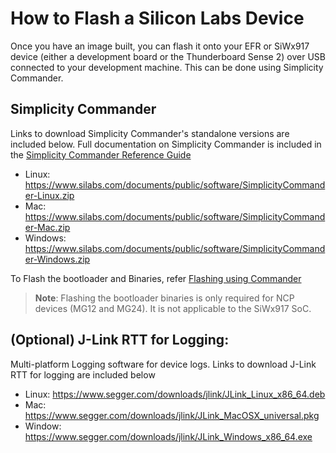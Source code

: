 # How to Flash a Silicon Labs Device

Once you have an image built, you can flash it onto your EFR or SiWx917 device (either a development board or the Thunderboard Sense 2) over USB connected to your development machine. This can be done using Simplicity Commander.

## Simplicity Commander

Links to download Simplicity Commander's standalone versions are included below. Full documentation on Simplicity Commander is included in the [Simplicity Commander Reference Guide](https://www.silabs.com/documents/public/user-guides/ug162-simplicity-commander-reference-guide.pdf)

- Linux: https://www.silabs.com/documents/public/software/SimplicityCommander-Linux.zip
- Mac: https://www.silabs.com/documents/public/software/SimplicityCommander-Mac.zip
- Windows: https://www.silabs.com/documents/public/software/SimplicityCommander-Windows.zip

To Flash the bootloader and Binaries, refer [Flashing using Commander](./FLASHING_USING_COMMANDER.md)

>**Note**: Flashing the bootloader binaries is only required for NCP devices (MG12 and MG24). It is not applicable to the SiWx917 SoC.

## (Optional) J-Link RTT for Logging:

Multi-platform Logging software for device logs. Links to download J-Link RTT for logging are included below
 - Linux: https://www.segger.com/downloads/jlink/JLink_Linux_x86_64.deb
 - Mac: https://www.segger.com/downloads/jlink/JLink_MacOSX_universal.pkg
 - Window: https://www.segger.com/downloads/jlink/JLink_Windows_x86_64.exe